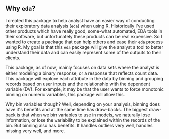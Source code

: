 ## Why `eda`?
I created this package to help analyst have an easier way of conducting their exploratory data analysis (`eda`) when using R. Historically I've used other products which have really good, some-what automated, EDA tools in their software, but unfortunately these products can be real expensive.  So I wanted to create a package that can help others and ease their `eda` process using R.  My goal is that this `eda` package will give the analyst a tool to better understand their data and can easily represent some of the outputs to their clients.

This package, as of now, mainly focuses on data sets where the analyst is either modeling a binary response, or a response that reflects count data.  This package will explore each attribute in the data by binning and grouping records based on user inputs and the relationship with the dependent variable (DV).  For example, it may be that the user wants to force monotonic binning on numeric variables, this package will allow this.  

Why bin variables though?  Well, depending on your analysis, binning does have it's benefits and at the same time has draw-backs.  The biggest draw-back is that when we bin variables to use in models, we naturally lose information, or lose the variability to be explained within the records of the bin.  But binning also has benefits.  It handles outliers very well, handles missing very well, and more.  
